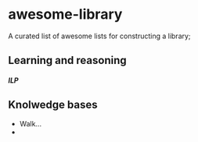 # awesome-library
A curated list of awesome lists for constructing a library;


## Learning and reasoning

##### ILP




## Knolwedge bases

* Walk...
* 
